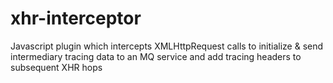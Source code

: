 # xhr-interceptor
Javascript plugin which intercepts XMLHttpRequest calls to initialize &amp; send intermediary tracing data to an MQ service and add tracing headers to subsequent XHR hops
